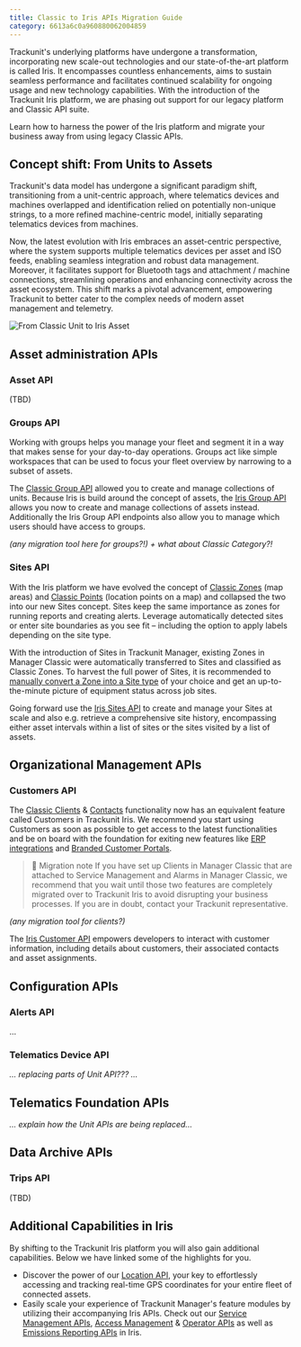 ```yaml
---
title: Classic to Iris APIs Migration Guide
category: 6613a6c0a960880062004859
---
```


Trackunit's underlying platforms have undergone a transformation, incorporating new scale-out technologies and our state-of-the-art platform is called Iris. It encompasses countless enhancements, aims to sustain seamless performance and facilitates continued scalability for ongoing usage and new technology capabilities. With the introduction of the Trackunit Iris platform, we are phasing out support for our legacy platform and Classic API suite.

Learn how to harness the power of the Iris platform and migrate your business away from using legacy Classic APIs.

## Concept shift: From Units to Assets

Trackunit's data model has undergone a significant paradigm shift, transitioning from a unit-centric approach, where telematics devices and machines overlapped and identification relied on potentially non-unique strings, to a more refined machine-centric model, initially separating telematics devices from machines. 

Now, the latest evolution with Iris embraces an asset-centric perspective, where the system supports multiple telematics devices per asset and ISO feeds, enabling seamless integration and robust data management. Moreover, it facilitates support for Bluetooth tags and attachment / machine connections, streamlining operations and enhancing connectivity across the asset ecosystem. This shift marks a pivotal advancement, empowering Trackunit to better cater to the complex needs of modern asset management and telemetry.

![From Classic Unit to Iris Asset](https://cdn.statically.io/gh/trackunit/developer-hub/master/api-docs/ClassicUnit-to-IrisAsset.png)

## Asset administration APIs

### Asset API
(TBD)

### Groups API
Working with groups helps you manage your fleet and segment it in a way that makes sense for your day-to-day operations. Groups act like simple workspaces that can be used to focus your fleet overview by narrowing to a subset of assets.

The [Classic Group API](https://dev.trackunit.com/docs/group) allowed you to create and manage collections of units. Because Iris is build around the concept of assets, the [Iris Group API](https://developers.trackunit.com/reference/getgroups) allows you now to create and manage collections of assets instead. Additionally the Iris Group API endpoints also allow you to manage which users should have access to groups.

*(any migration tool here for groups?!)*
*+ what about Classic Category?!*


### Sites API
With the Iris platform we have evolved the concept of [Classic Zones](https://dev.trackunit.com/docs/zone) (map areas) and [Classic Points](https://dev.trackunit.com/docs/point) (location points on a map) and collapsed the two into our new Sites concept. Sites keep the same importance as zones for running reports and creating alerts. Leverage automatically detected sites or enter site boundaries as you see fit – including the option to apply labels depending on the site type.

With the introduction of Sites in Trackunit Manager, existing Zones in Manager Classic were automatically transferred to Sites and classified as Classic Zones. To harvest the full power of Sites, it is recommended to [manually convert a Zone into a Site type](https://help.trackunit.com/en/articles/138565-how-do-i-convert-a-zone-manager-classic-to-a-site-in-trackunit-manager) of your choice and get an up-to-the-minute picture of equipment status across job sites.

Going forward use the [Iris Sites API](https://developers.trackunit.com/reference/getsites) to create and manage your Sites at scale and also e.g. retrieve a comprehensive site history, encompassing either asset intervals within a list of sites or the sites visited by a list of assets.

## Organizational Management APIs

### Customers API
The [Classic Clients](https://dev.trackunit.com/docs/client) & [Contacts](https://dev.trackunit.com/docs/contact) functionality now has an equivalent feature called Customers in Trackunit Iris. We recommend you start using Customers as soon as possible to get access to the latest functionalities and be on board with the foundation for exiting new features like [ERP integrations](https://portal.productboard.com/mbaayvr5tzubn5acbd8dvqa8/c/288-rental-erp-integrations) and [Branded Customer Portals](https://portal.productboard.com/mbaayvr5tzubn5acbd8dvqa8/c/290-branded-customer-portals).

> 🚧 Migration note
> If you have set up Clients in Manager Classic that are attached to Service Management and Alarms in Manager Classic, we recommend that you wait until those two features are completely migrated over to Trackunit Iris to avoid disrupting your business processes. If you are in doubt, contact your Trackunit representative.

*(any migration tool for clients?)*

The [Iris Customer API](https://developers.trackunit.com/reference/customers-api-intro) empowers developers to interact with customer information, including details about customers, their associated contacts and asset assignments.

## Configuration APIs

### Alerts API
...

### Telematics Device API
*... replacing parts of Unit API??? ...*

## Telematics Foundation APIs
*... explain how the Unit APIs are being replaced...*

## Data Archive APIs

### Trips API
(TBD)

## Additional Capabilities in Iris
By shifting to the Trackunit Iris platform you will also gain additional capabilities. Below we have linked some of the highlights for you.

- Discover the power of our [Location API](https://developers.trackunit.com/reference/location-api-intro), your key to effortlessly accessing and tracking real-time GPS coordinates for your entire fleet of connected assets.
- Easily scale your experience of Trackunit Manager's feature modules by utilizing their accompanying Iris APIs. Check out our [Service Management APIs](https://developers.trackunit.com/reference/service-management-intro), [Access Management](https://developers.trackunit.com/reference/access-management-intro) & [Operator APIs](https://developers.trackunit.com/reference/operator-intro) as well as [Emissions Reporting APIs](https://developers.trackunit.com/reference/emissions-api) in Iris.
